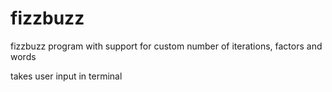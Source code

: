 # fizzbuzz
fizzbuzz program with support for custom number of iterations, factors and words

takes user input in terminal
